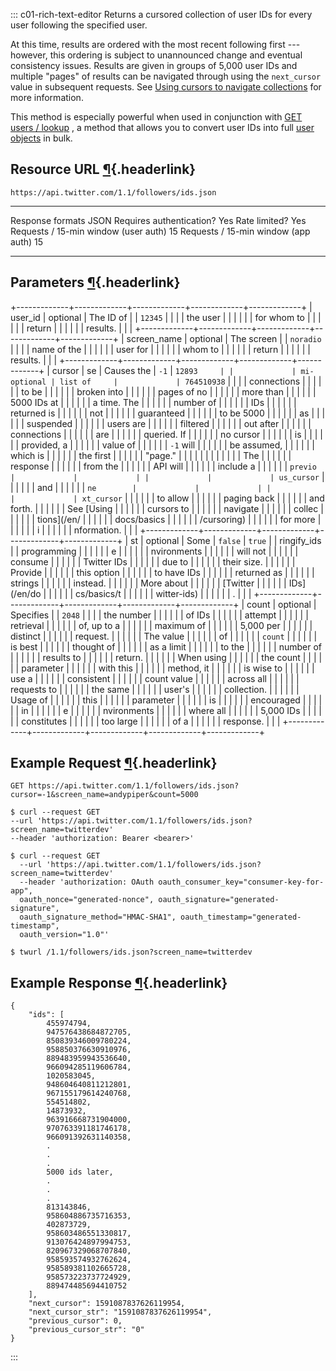<div>

::: c01-rich-text-editor
Returns a cursored collection of user IDs for every user following the
specified user.

At this time, results are ordered with the most recent following first
--- however, this ordering is subject to unannounced change and eventual
consistency issues. Results are given in groups of 5,000 user IDs and
multiple \"pages\" of results can be navigated through using the
` next_cursor ` value in subsequent requests. See [Using cursors to
navigate collections](/en/docs/basics/cursoring) for more information.

This method is especially powerful when used in conjunction with [GET
users /
lookup](/en/docs/accounts-and-users/follow-search-get-users/api-reference/get-users-lookup)
, a method that allows you to convert user IDs into full [user
objects](/en/docs/tweets/data-dictionary/overview/user-object) in bulk.

## Resource URL [¶](#resource-url){.headerlink}

` https://api.twitter.com/1.1/followers/ids.json `

  -------------------------------------- ------
  Response formats                       JSON
  Requires authentication?               Yes
  Rate limited?                          Yes
  Requests / 15-min window (user auth)   15
  Requests / 15-min window (app auth)    15
  -------------------------------------- ------

## Parameters [¶](#parameters){.headerlink}

+-------------+-------------+-------------+-------------+-------------+
| user_id     | optional    | The ID of   |             | ` 12345 `   |
|             |             | the user    |             |             |
|             |             | for whom to |             |             |
|             |             | return      |             |             |
|             |             | results.    |             |             |
+-------------+-------------+-------------+-------------+-------------+
| screen_name | optional    | The screen  |             | ` noradio ` |
|             |             | name of the |             |             |
|             |             | user for    |             |             |
|             |             | whom to     |             |             |
|             |             | return      |             |             |
|             |             | results.    |             |             |
+-------------+-------------+-------------+-------------+-------------+
| cursor      | se          | Causes the  | ` -1 `      | ` 12893     |
|             | mi-optional | list of     |             | 764510938 ` |
|             |             | connections |             |             |
|             |             | to be       |             |             |
|             |             | broken into |             |             |
|             |             | pages of no |             |             |
|             |             | more than   |             |             |
|             |             | 5000 IDs at |             |             |
|             |             | a time. The |             |             |
|             |             | number of   |             |             |
|             |             | IDs         |             |             |
|             |             | returned is |             |             |
|             |             | not         |             |             |
|             |             | guaranteed  |             |             |
|             |             | to be 5000  |             |             |
|             |             | as          |             |             |
|             |             | suspended   |             |             |
|             |             | users are   |             |             |
|             |             | filtered    |             |             |
|             |             | out after   |             |             |
|             |             | connections |             |             |
|             |             | are         |             |             |
|             |             | queried. If |             |             |
|             |             | no cursor   |             |             |
|             |             | is          |             |             |
|             |             | provided, a |             |             |
|             |             | value of    |             |             |
|             |             | ` -1 ` will |             |             |
|             |             | be assumed, |             |             |
|             |             | which is    |             |             |
|             |             | the first   |             |             |
|             |             | \"page.\"   |             |             |
|             |             |             |             |             |
|             |             | The         |             |             |
|             |             | response    |             |             |
|             |             | from the    |             |             |
|             |             | API will    |             |             |
|             |             | include a   |             |             |
|             |             | ` previo    |             |             |
|             |             | us_cursor ` |             |             |
|             |             | and         |             |             |
|             |             | ` ne        |             |             |
|             |             | xt_cursor ` |             |             |
|             |             | to allow    |             |             |
|             |             | paging back |             |             |
|             |             | and forth.  |             |             |
|             |             | See [Using  |             |             |
|             |             | cursors to  |             |             |
|             |             | navigate    |             |             |
|             |             | collec      |             |             |
|             |             | tions](/en/ |             |             |
|             |             | docs/basics |             |             |
|             |             | /cursoring) |             |             |
|             |             | for more    |             |             |
|             |             | i           |             |             |
|             |             | nformation. |             |             |
+-------------+-------------+-------------+-------------+-------------+
| st          | optional    | Some        | ` false `   | ` true `    |
| ringify_ids |             | programming |             |             |
|             |             | e           |             |             |
|             |             | nvironments |             |             |
|             |             | will not    |             |             |
|             |             | consume     |             |             |
|             |             | Twitter IDs |             |             |
|             |             | due to      |             |             |
|             |             | their size. |             |             |
|             |             | Provide     |             |             |
|             |             | this option |             |             |
|             |             | to have IDs |             |             |
|             |             | returned as |             |             |
|             |             | strings     |             |             |
|             |             | instead.    |             |             |
|             |             | More about  |             |             |
|             |             | [Twitter    |             |             |
|             |             | IDs](/en/do |             |             |
|             |             | cs/basics/t |             |             |
|             |             | witter-ids) |             |             |
|             |             | .           |             |             |
+-------------+-------------+-------------+-------------+-------------+
| count       | optional    | Specifies   |             | ` 2048 `    |
|             |             | the number  |             |             |
|             |             | of IDs      |             |             |
|             |             | attempt     |             |             |
|             |             | retrieval   |             |             |
|             |             | of, up to a |             |             |
|             |             | maximum of  |             |             |
|             |             | 5,000 per   |             |             |
|             |             | distinct    |             |             |
|             |             | request.    |             |             |
|             |             | The value   |             |             |
|             |             | of          |             |             |
|             |             | ` count `   |             |             |
|             |             | is best     |             |             |
|             |             | thought of  |             |             |
|             |             | as a limit  |             |             |
|             |             | to the      |             |             |
|             |             | number of   |             |             |
|             |             | results to  |             |             |
|             |             | return.     |             |             |
|             |             | When using  |             |             |
|             |             | the count   |             |             |
|             |             | parameter   |             |             |
|             |             | with this   |             |             |
|             |             | method, it  |             |             |
|             |             | is wise to  |             |             |
|             |             | use a       |             |             |
|             |             | consistent  |             |             |
|             |             | count value |             |             |
|             |             | across all  |             |             |
|             |             | requests to |             |             |
|             |             | the same    |             |             |
|             |             | user\'s     |             |             |
|             |             | collection. |             |             |
|             |             | Usage of    |             |             |
|             |             | this        |             |             |
|             |             | parameter   |             |             |
|             |             | is          |             |             |
|             |             | encouraged  |             |             |
|             |             | in          |             |             |
|             |             | e           |             |             |
|             |             | nvironments |             |             |
|             |             | where all   |             |             |
|             |             | 5,000 IDs   |             |             |
|             |             | constitutes |             |             |
|             |             | too large   |             |             |
|             |             | of a        |             |             |
|             |             | response.   |             |             |
+-------------+-------------+-------------+-------------+-------------+

## Example Request [¶](#example-request){.headerlink}

` GET https://api.twitter.com/1.1/followers/ids.json?cursor=-1&screen_name=andypiper&count=5000 `

    $ curl --request GET 
    --url 'https://api.twitter.com/1.1/followers/ids.json?screen_name=twitterdev' 
    --header 'authorization: Bearer <bearer>'

    $ curl --request GET 
      --url 'https://api.twitter.com/1.1/followers/ids.json?screen_name=twitterdev' 
      --header 'authorization: OAuth oauth_consumer_key="consumer-key-for-app", 
      oauth_nonce="generated-nonce", oauth_signature="generated-signature", 
      oauth_signature_method="HMAC-SHA1", oauth_timestamp="generated-timestamp", 
      oauth_version="1.0"'

    $ twurl /1.1/followers/ids.json?screen_name=twitterdev

## Example Response [¶](#example-response){.headerlink}

    {
        "ids": [
            455974794,
            947576438684872705,
            850839346009780224,
            958850376630910976,
            889483959943536640,
            966094285119606784,
            1020583045,
            948604640811212801,
            967155179614240768,
            554514802,
            14873932,
            963916668731904000,
            970763391181746178,
            966091392631140358,
            .
            .
            .
            5000 ids later,
            .
            .
            .
            813143846,
            958604886735716353,
            402873729,
            958603486551330817,
            913076424897994753,
            820967329068707840,
            958593574932762624,
            958589381102665728,
            958573223737724929,
            889474485694410752
        ],
        "next_cursor": 1591087837626119954,
        "next_cursor_str": "1591087837626119954",
        "previous_cursor": 0,
        "previous_cursor_str": "0"
    }
:::

</div>
